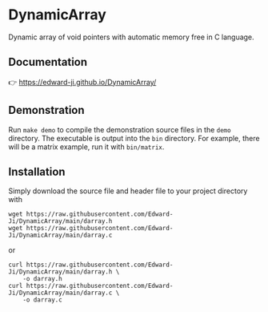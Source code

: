 # DynamicArray

Dynamic array of void pointers with automatic memory free in C language.

## Documentation

👉 https://edward-ji.github.io/DynamicArray/

## Demonstration

Run `make demo` to compile the demonstration source files in the `demo`
directory. The executable is output into the `bin` directory. For example, there
will be a matrix example, run it with `bin/matrix`.

## Installation

Simply download the source file and header file to your project directory with

```
wget https://raw.githubusercontent.com/Edward-Ji/DynamicArray/main/darray.h
wget https://raw.githubusercontent.com/Edward-Ji/DynamicArray/main/darray.c
```

or

```
curl https://raw.githubusercontent.com/Edward-Ji/DynamicArray/main/darray.h \
    -o darray.h
curl https://raw.githubusercontent.com/Edward-Ji/DynamicArray/main/darray.c \
    -o darray.c
```
